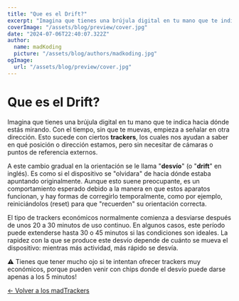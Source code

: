 ```yaml
---
title: "Que es el Drift?"
excerpt: "Imagina que tienes una brújula digital en tu mano que te indica hacia dónde estás mirando. Con el tiempo, sin que te muevas, empieza a señalar en otra dirección. Esto sucede con ciertos **trackers**."
coverImage: "/assets/blog/preview/cover.jpg"
date: "2024-07-06T22:40:07.322Z"
author:
  name: madKoding
  picture: "/assets/blog/authors/madkoding.jpg"
ogImage:
  url: "/assets/blog/preview/cover.jpg"
---
```

# Que es el Drift?

Imagina que tienes una brújula digital en tu mano que te indica hacia dónde estás mirando. Con el tiempo, sin que te muevas, empieza a señalar en otra dirección. Esto sucede con ciertos **trackers**, los cuales nos ayudan a saber en qué posición o dirección estamos, pero sin necesitar de cámaras o puntos de referencia externos.

A este cambio gradual en la orientación se le llama "**desvío**" (o "**drift**" en inglés). Es como si el dispositivo se "olvidara" de hacia dónde estaba apuntando originalmente. Aunque esto suene preocupante, es un comportamiento esperado debido a la manera en que estos aparatos funcionan, y hay formas de corregirlo temporalmente, como por ejemplo, reiniciándolos (reset) para que "recuerden" su orientación correcta.

El tipo de trackers económicos normalmente comienza a desviarse después de unos 20 a 30 minutos de uso continuo. En algunos casos, este período puede extenderse hasta 30 o 45 minutos si las condiciones son ideales. La rapidez con la que se produce este desvío depende de cuánto se mueva el dispositivo: mientras más actividad, más rápido se desvía.

⚠️ Tienes que tener mucho ojo si te intentan ofrecer trackers muy económicos, porque pueden venir con chips donde el desvío puede darse apenas a los 5 minutos!

[← Volver a los madTrackers](/_posts/home.md)